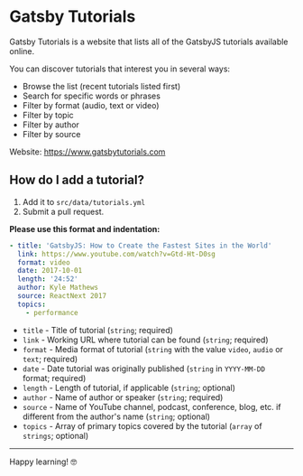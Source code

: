 # Gatsby Tutorials

Gatsby Tutorials is a website that lists all of the GatsbyJS tutorials available online.

You can discover tutorials that interest you in several ways:

- Browse the list (recent tutorials listed first)
- Search for specific words or phrases
- Filter by format (audio, text or video)
- Filter by topic
- Filter by author
- Filter by source

Website: https://www.gatsbytutorials.com

## How do I add a tutorial?

1. Add it to `src/data/tutorials.yml`
2. Submit a pull request.

**Please use this format and indentation:**

```yaml
- title: 'GatsbyJS: How to Create the Fastest Sites in the World'
  link: https://www.youtube.com/watch?v=Gtd-Ht-D0sg
  format: video
  date: 2017-10-01
  length: '24:52'
  author: Kyle Mathews
  source: ReactNext 2017
  topics:
    - performance
```

- `title` - Title of tutorial (`string`; required)
- `link` - Working URL where tutorial can be found (`string`; required)
- `format` - Media format of tutorial (`string` with the value `video`, `audio` or `text`; required)
- `date` - Date tutorial was originally published (`string` in `YYYY-MM-DD` format; required)
- `length` - Length of tutorial, if applicable (`string`; optional)
- `author` - Name of author or speaker (`string`; required)
- `source` - Name of YouTube channel, podcast, conference, blog, etc. if different from the author's name (`string`; optional)
- `topics` - Array of primary topics covered by the tutorial (`array` of `strings`; optional)

---

Happy learning! 🤓